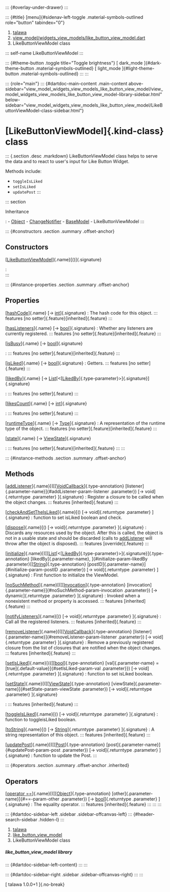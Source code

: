 ::: {#overlay-under-drawer}
:::

::: {#title}
[menu]{#sidenav-left-toggle .material-symbols-outlined role="button"
tabindex="0"}

1.  [talawa](../index.html)
2.  [view_model/widgets_view_models/like_button_view_model.dart](../view_model_widgets_view_models_like_button_view_model/)
3.  LikeButtonViewModel class

::: self-name
LikeButtonViewModel
:::

::: {#theme-button .toggle title="Toggle brightness"}
[ dark_mode ]{#dark-theme-button .material-symbols-outlined} [
light_mode ]{#light-theme-button .material-symbols-outlined}
:::
:::

::: {role="main"}
::: {#dartdoc-main-content .main-content above-sidebar="view_model_widgets_view_models_like_button_view_model/view_model_widgets_view_models_like_button_view_model-library-sidebar.html" below-sidebar="view_model_widgets_view_models_like_button_view_model/LikeButtonViewModel-class-sidebar.html"}
<div>

# [LikeButtonViewModel]{.kind-class} class

</div>

::: {.section .desc .markdown}
LikeButtonViewModel class helps to serve the data and to react to
user\'s input for Like Button Widget.

Methods include:

-   `toggleIsLiked`
-   `setIsLiked`
-   `updatePost`
:::

::: section

Inheritance

:   -   [Object](https://api.flutter.dev/flutter/dart-core/Object-class.html)
    -   [ChangeNotifier](https://api.flutter.dev/flutter/foundation/ChangeNotifier-class.html)
    -   [BaseModel](../view_model_base_view_model/BaseModel-class.html)
    -   LikeButtonViewModel
:::

::: {#constructors .section .summary .offset-anchor}
## Constructors

[[LikeButtonViewModel](../view_model_widgets_view_models_like_button_view_model/LikeButtonViewModel/LikeButtonViewModel.html)]{.name}[()]{.signature}

:   
:::

::: {#instance-properties .section .summary .offset-anchor}
## Properties

[[hashCode](https://api.flutter.dev/flutter/dart-core/Object/hashCode.html)]{.name} [→ [int](https://api.flutter.dev/flutter/dart-core/int-class.html)]{.signature}
:   The hash code for this object.
    ::: features
    [no setter]{.feature}[inherited]{.feature}
    :::

[[hasListeners](https://api.flutter.dev/flutter/foundation/ChangeNotifier/hasListeners.html)]{.name} [→ [bool](https://api.flutter.dev/flutter/dart-core/bool-class.html)]{.signature}
:   Whether any listeners are currently registered.
    ::: features
    [no setter]{.feature}[inherited]{.feature}
    :::

[[isBusy](../view_model_base_view_model/BaseModel/isBusy.html)]{.name} [→ [bool](https://api.flutter.dev/flutter/dart-core/bool-class.html)]{.signature}

:   ::: features
    [no setter]{.feature}[inherited]{.feature}
    :::

[[isLiked](../view_model_widgets_view_models_like_button_view_model/LikeButtonViewModel/isLiked.html)]{.name} [→ [bool](https://api.flutter.dev/flutter/dart-core/bool-class.html)]{.signature}
:   Getters.
    ::: features
    [no setter]{.feature}
    :::

[[likedBy](../view_model_widgets_view_models_like_button_view_model/LikeButtonViewModel/likedBy.html)]{.name} [→ [List](https://api.flutter.dev/flutter/dart-core/List-class.html)[\<[[LikedBy](../models_post_post_model/LikedBy-class.html)]{.type-parameter}\>]{.signature}]{.signature}

:   ::: features
    [no setter]{.feature}
    :::

[[likesCount](../view_model_widgets_view_models_like_button_view_model/LikeButtonViewModel/likesCount.html)]{.name} [→ [int](https://api.flutter.dev/flutter/dart-core/int-class.html)]{.signature}

:   ::: features
    [no setter]{.feature}
    :::

[[runtimeType](https://api.flutter.dev/flutter/dart-core/Object/runtimeType.html)]{.name} [→ [Type](https://api.flutter.dev/flutter/dart-core/Type-class.html)]{.signature}
:   A representation of the runtime type of the object.
    ::: features
    [no setter]{.feature}[inherited]{.feature}
    :::

[[state](../view_model_base_view_model/BaseModel/state.html)]{.name} [→ [ViewState](../enums_enums/ViewState.html)]{.signature}

:   ::: features
    [no setter]{.feature}[inherited]{.feature}
    :::
:::

::: {#instance-methods .section .summary .offset-anchor}
## Methods

[[addListener](https://api.flutter.dev/flutter/foundation/ChangeNotifier/addListener.html)]{.name}[([[[VoidCallback](https://api.flutter.dev/flutter/dart-ui/VoidCallback.html)]{.type-annotation} [listener]{.parameter-name}]{#addListener-param-listener .parameter}) [→ void]{.returntype .parameter} ]{.signature}
:   Register a closure to be called when the object changes.
    ::: features
    [inherited]{.feature}
    :::

[[checkAndSetTheIsLiked](../view_model_widgets_view_models_like_button_view_model/LikeButtonViewModel/checkAndSetTheIsLiked.html)]{.name}[() [→ void]{.returntype .parameter} ]{.signature}
:   function to set isLiked boolean and check.

[[dispose](../view_model_widgets_view_models_like_button_view_model/LikeButtonViewModel/dispose.html)]{.name}[() [→ void]{.returntype .parameter} ]{.signature}
:   Discards any resources used by the object. After this is called, the
    object is not in a usable state and should be discarded (calls to
    [addListener](https://api.flutter.dev/flutter/foundation/ChangeNotifier/addListener.html)
    will throw after the object is disposed).
    ::: features
    [override]{.feature}
    :::

[[initialize](../view_model_widgets_view_models_like_button_view_model/LikeButtonViewModel/initialize.html)]{.name}[([[[List](https://api.flutter.dev/flutter/dart-core/List-class.html)[\<[[LikedBy](../models_post_post_model/LikedBy-class.html)]{.type-parameter}\>]{.signature}]{.type-annotation} [likedBy]{.parameter-name}, ]{#initialize-param-likedBy .parameter}[[[String](https://api.flutter.dev/flutter/dart-core/String-class.html)]{.type-annotation} [postID]{.parameter-name}]{#initialize-param-postID .parameter}) [→ void]{.returntype .parameter} ]{.signature}
:   First function to initialize the ViewModel.

[[noSuchMethod](https://api.flutter.dev/flutter/dart-core/Object/noSuchMethod.html)]{.name}[([[[Invocation](https://api.flutter.dev/flutter/dart-core/Invocation-class.html)]{.type-annotation} [invocation]{.parameter-name}]{#noSuchMethod-param-invocation .parameter}) [→ dynamic]{.returntype .parameter} ]{.signature}
:   Invoked when a nonexistent method or property is accessed.
    ::: features
    [inherited]{.feature}
    :::

[[notifyListeners](https://api.flutter.dev/flutter/foundation/ChangeNotifier/notifyListeners.html)]{.name}[() [→ void]{.returntype .parameter} ]{.signature}
:   Call all the registered listeners.
    ::: features
    [inherited]{.feature}
    :::

[[removeListener](https://api.flutter.dev/flutter/foundation/ChangeNotifier/removeListener.html)]{.name}[([[[VoidCallback](https://api.flutter.dev/flutter/dart-ui/VoidCallback.html)]{.type-annotation} [listener]{.parameter-name}]{#removeListener-param-listener .parameter}) [→ void]{.returntype .parameter} ]{.signature}
:   Remove a previously registered closure from the list of closures
    that are notified when the object changes.
    ::: features
    [inherited]{.feature}
    :::

[[setIsLiked](../view_model_widgets_view_models_like_button_view_model/LikeButtonViewModel/setIsLiked.html)]{.name}[({[[[bool](https://api.flutter.dev/flutter/dart-core/bool-class.html)]{.type-annotation} [val]{.parameter-name} = [true]{.default-value}]{#setIsLiked-param-val .parameter}}) [→ void]{.returntype .parameter} ]{.signature}
:   function to set isLiked boolean.

[[setState](../view_model_base_view_model/BaseModel/setState.html)]{.name}[([[[ViewState](../enums_enums/ViewState.html)]{.type-annotation} [viewState]{.parameter-name}]{#setState-param-viewState .parameter}) [→ void]{.returntype .parameter} ]{.signature}

:   ::: features
    [inherited]{.feature}
    :::

[[toggleIsLiked](../view_model_widgets_view_models_like_button_view_model/LikeButtonViewModel/toggleIsLiked.html)]{.name}[() [→ void]{.returntype .parameter} ]{.signature}
:   function to toggleisLiked boolean.

[[toString](https://api.flutter.dev/flutter/dart-core/Object/toString.html)]{.name}[() [→ [String](https://api.flutter.dev/flutter/dart-core/String-class.html)]{.returntype .parameter} ]{.signature}
:   A string representation of this object.
    ::: features
    [inherited]{.feature}
    :::

[[updatePost](../view_model_widgets_view_models_like_button_view_model/LikeButtonViewModel/updatePost.html)]{.name}[([[[Post](../models_post_post_model/Post-class.html)]{.type-annotation} [post]{.parameter-name}]{#updatePost-param-post .parameter}) [→ void]{.returntype .parameter} ]{.signature}
:   function to update the Post.
:::

::: {#operators .section .summary .offset-anchor .inherited}
## Operators

[[operator ==](https://api.flutter.dev/flutter/dart-core/Object/operator_equals.html)]{.name}[([[[Object](https://api.flutter.dev/flutter/dart-core/Object-class.html)]{.type-annotation} [other]{.parameter-name}]{#==-param-other .parameter}) [→ [bool](https://api.flutter.dev/flutter/dart-core/bool-class.html)]{.returntype .parameter} ]{.signature}
:   The equality operator.
    ::: features
    [inherited]{.feature}
    :::
:::
:::

::: {#dartdoc-sidebar-left .sidebar .sidebar-offcanvas-left}
::: {#header-search-sidebar .hidden-l}
:::

1.  [talawa](../index.html)
2.  [like_button_view_model](../view_model_widgets_view_models_like_button_view_model/)
3.  LikeButtonViewModel class

##### like_button_view_model library

::: {#dartdoc-sidebar-left-content}
:::
:::

::: {#dartdoc-sidebar-right .sidebar .sidebar-offcanvas-right}
:::
:::

[ talawa 1.0.0+1 ]{.no-break}
